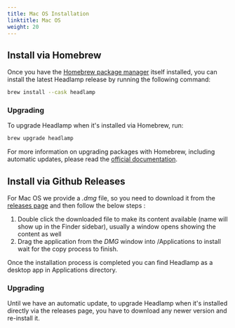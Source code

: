 ```yaml
---
title: Mac OS Installation
linktitle: Mac OS
weight: 20
---
```


## Install via Homebrew

Once you have the [Homebrew package manager](https://brew.sh/) itself installed, you can install the latest Headlamp release by running the following command:

```sh
brew install --cask headlamp
```

### Upgrading

To upgrade Headlamp when it's installed via Homebrew, run:
```sh
brew upgrade headlamp
```

For more information on upgrading packages with Homebrew, including automatic updates, please
read the [official documentation](https://docs.brew.sh/Manpage).

## Install via Github Releases

For Mac OS we provide a _.dmg_ file, so you need to download it from the [releases page](https://github.com/kinvolk/headlamp/releases)
and then follow the below steps :

1. Double click the downloaded file to make its content available (name will show up in the Finder sidebar), usually a window opens showing the content as well
2. Drag the application from the _DMG_ window into /Applications to install wait for the copy process to finish.

Once the installation process is completed you can find Headlamp as a desktop app in Applications directory.

### Upgrading

Until we have an automatic update, to upgrade Headlamp when it's installed directly via the releases page, you have to download any newer version and re-install it.